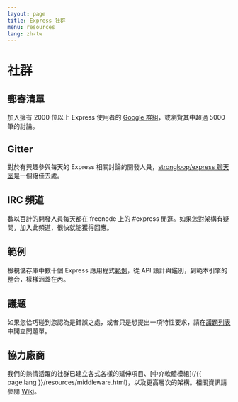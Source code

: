 ```yaml
---
layout: page
title: Express 社群
menu: resources
lang: zh-tw
---
```

<!---
 Copyright (c) 2016 StrongLoop, IBM, and Express Contributors
 License: MIT
-->

# 社群

## 郵寄清單

加入擁有 2000 位以上 Express 使用者的 [Google 群組](https://groups.google.com/group/express-js)，或瀏覽其中超過 5000 筆的討論。

## Gitter

對於有興趣參與每天的 Express 相關討論的開發人員，[strongloop/express 聊天室](https://gitter.im/strongloop/express)是一個絕佳去處。

## IRC 頻道

數以百計的開發人員每天都在 freenode 上的 #express 閒逛。如果您對架構有疑問，加入此頻道，很快就能獲得回應。

## 範例

檢視儲存庫中數十個 Express 應用程式[範例](https://github.com/strongloop/express/tree/master/examples)，從 API 設計與鑑別，到範本引擎的整合，樣樣涵蓋在內。

## 議題

如果您恰巧碰到您認為是錯誤之處，或者只是想提出一項特性要求，請在[議題列表](https://github.com/strongloop/express/issues)中開立問題單。

## 協力廠商

我們的熱情活躍的社群已建立各式各樣的延伸項目、[中介軟體模組](/{{ page.lang }}/resources/middleware.html)，以及更高層次的架構。相關資訊請參閱 [Wiki](https://github.com/strongloop/express/wiki)。

